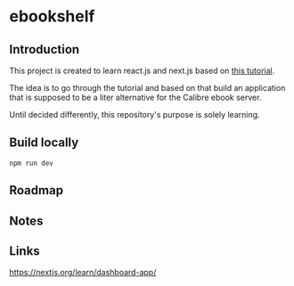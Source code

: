 # ebookshelf

## Introduction

This project is created to learn react.js and next.js based on [this tutorial](https://nextjs.org/learn/dashboard-app/).

The idea is to go through the tutorial and based on that build an application that is supposed to be a liter alternative for the Calibre ebook server.

Until decided differently, this repository's purpose is solely learning.

## Build locally

```
npm run dev
```

## Roadmap

## Notes
## Links

https://nextjs.org/learn/dashboard-app/
